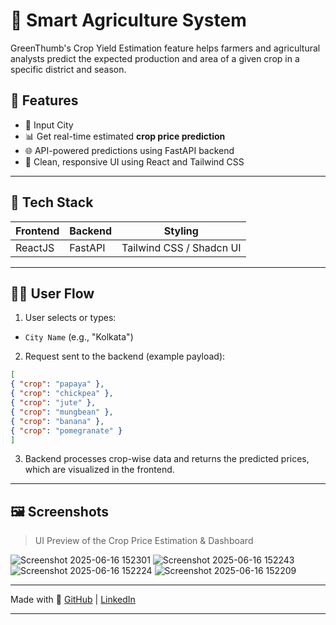 # 🌾 Smart Agriculture System

GreenThumb's Crop Yield Estimation feature helps farmers and agricultural analysts predict the expected production and area of a given crop in a specific district and season.

## 📌 Features

- 📍 Input City
- 📊 Get real-time estimated **crop price prediction**
- 🌐 API-powered predictions using FastAPI backend
- 🎨 Clean, responsive UI using React and Tailwind CSS

---

## 🚀 Tech Stack

| Frontend | Backend | Styling |
|-------------|------------|----------------|
| ReactJS | FastAPI | Tailwind CSS / Shadcn UI |

---

## 🧑‍🌾 User Flow

1. User selects or types:
- `City Name` (e.g., "Kolkata")

2. Request sent to the backend (example payload):
```json
[
{ "crop": "papaya" },
{ "crop": "chickpea" },
{ "crop": "jute" },
{ "crop": "mungbean" },
{ "crop": "banana" },
{ "crop": "pomegranate" }
]
```

3. Backend processes crop-wise data and returns the predicted prices, which are visualized in the frontend.

---

## 🖼️ Screenshots

> UI Preview of the Crop Price Estimation & Dashboard

![Screenshot 2025-06-16 152301](https://github.com/user-attachments/assets/f615c9d0-5797-452b-ba60-f4b12cb1be0c)
![Screenshot 2025-06-16 152243](https://github.com/user-attachments/assets/6fb00f1a-8a37-433b-b36a-56d96f925e30)
![Screenshot 2025-06-16 152224](https://github.com/user-attachments/assets/b6d7e3d1-f84b-4fe5-a389-8f9f7e4bc6d7)
![Screenshot 2025-06-16 152209](https://github.com/user-attachments/assets/a0c56538-9be3-4597-aad3-0cc16b6e20e0)


---




Made with 💚
[GitHub]([https://github.com/yourusername](https://github.com/rupsa45)) | [LinkedIn]([https://linkedin.com/in/yourname](https://www.linkedin.com/in/rupsa-das-96b26b231/))

---
